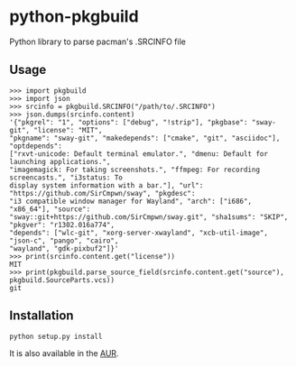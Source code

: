 # python-pkgbuild
Python library to parse pacman's .SRCINFO file

## Usage
```
>>> import pkgbuild
>>> import json
>>> srcinfo = pkgbuild.SRCINFO("/path/to/.SRCINFO")
>>> json.dumps(srcinfo.content)
'{"pkgrel": "1", "options": ["debug", "!strip"], "pkgbase": "sway-git", "license": "MIT", 
"pkgname": "sway-git", "makedepends": ["cmake", "git", "asciidoc"], "optdepends": 
["rxvt-unicode: Default terminal emulator.", "dmenu: Default for launching applications.", 
"imagemagick: For taking screenshots.", "ffmpeg: For recording screencasts.", "i3status: To 
display system information with a bar."], "url": "https://github.com/SirCmpwn/sway", "pkgdesc": 
"i3 compatible window manager for Wayland", "arch": ["i686", "x86_64"], "source": 
"sway::git+https://github.com/SirCmpwn/sway.git", "sha1sums": "SKIP", "pkgver": "r1302.016a774", 
"depends": ["wlc-git", "xorg-server-xwayland", "xcb-util-image", "json-c", "pango", "cairo", 
"wayland", "gdk-pixbuf2"]}'
>>> print(srcinfo.content.get("license"))
MIT
>>> print(pkgbuild.parse_source_field(srcinfo.content.get("source"), pkgbuild.SourceParts.vcs))
git
```

## Installation
```
python setup.py install
```
It is also available in the [AUR](https://aur.archlinux.org/packages/python-pkgbuild-git).
